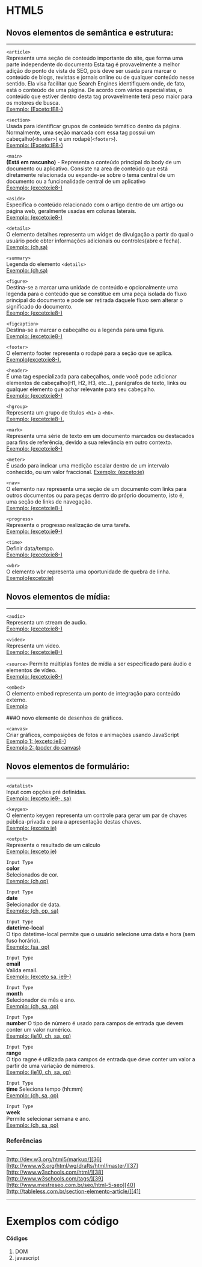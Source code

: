 # HTML5
## Novos elementos de semântica e estrutura:
***
  
`<article>`   
Representa uma seção de conteúdo importante do site, que forma uma parte independente do documento Esta tag é provavelmente a melhor adição do ponto de vista de SEO, pois deve ser usada para marcar o conteúdo de blogs, revistas e jornais online ou de qualquer conteúdo nesse sentido. Ela visa facilitar que Search Engines identifiquem onde, de fato, está o conteúdo de uma página. De acordo com vários especialistas, o conteúdo que estiver dentro desta tag provavelmente terá peso maior para os motores de busca.  
[Exemplo: (Exceto:IE8-)][1]  
  
`<section>`   
Usada para identificar grupos de conteúdo temático dentro da página. Normalmente, uma seção marcada com essa tag possui um cabeçalho(`<header>`) e um rodapé(`<footer>`).  
[Exemplo: (Exceto:IE8-)][2]

`<main>`  
**(Está em rascunho)** - Representa o conteúdo principal do body de um documento ou aplicativo. Consiste na area de conteúdo que está diretamente relacionada ou expande-se sobre o tema central de um documento ou a funcionalidade central de um aplicativo  
[Exemplo: (exceto:ie8-)][3]

`<aside>`   
Especifica o conteúdo relacionado com o artigo dentro de um artigo ou página web, geralmente usadas em colunas laterais.   
[Exemplo: (exceto:ie8-)][4]  
  
`<details>`   
O elemento detalhes representa um widget de divulgação a partir do qual o usuário pode obter informações adicionais ou controles(abre e fecha).   
[Exemplo: (ch,sa)][5]

`<summary>`   
Legenda do elemento `<details>`  
[Exemplo: (ch,sa)][6]

`<figure>`   
Destina-se a marcar uma unidade de conteúdo e opcionalmente uma legenda para o conteúdo que se constitue em uma peça isolada do fluxo principal do documento e pode ser retirada daquele fluxo sem alterar o significado do documento.   
[Exemplo: (exceto:ie8-)][7]
  
`<figcaption>`   
Destina-se a marcar o cabeçalho ou a legenda para uma figura.  
[Exemplo: (exceto:ie8-)][8]  
  
`<footer>`   
O elemento footer representa o rodapé para a seção que se aplica.
[Exemplo(exceto:ie8-).][9]

`<header>`   
É uma tag especializada para cabeçalhos, onde você pode adicionar elementos de cabeçalho(H1, H2, H3, etc…), parágrafos de texto, links ou qualquer elemento que achar relevante para seu cabeçalho.  
[Exemplo: (exceto:ie8-)][10]

`<hgroup>`   
Representa um grupo de titulos `<h1>` a `<h6>`.   
[Exemplo: (exceto:ie8-).][11]

`<mark>`   
Representa uma série de texto em um documento marcados ou destacados para fins de referência, devido a sua relevância em outro contexto.  
[Exemplo: (exceto:ie8-)][12]

`<meter>`   
É usado para indicar uma medição escalar dentro de um intervalo conhecido, ou um valor fraccional.
[Exemplo: (exceto:ie)][13]

`<nav>`   
O elemento nav representa uma seção de um documento com links para outros documentos ou para peças dentro do próprio documento, isto é, uma seção de links de navegação.   
[Exemplo: (exceto:ie8-)][14]

`<progress>`   
Representa o progresso realização de uma tarefa.   
[Exemplo: (exceto:ie9-)][15]

`<time>`   
Definir data/tempo.   
[Exemplo: (exceto:ie8-)][16]

`<wbr>`	  
O elemento wbr representa uma oportunidade de quebra de linha.  
[Exemplo(exceto:ie)][17]  
  
## Novos elementos de mídia:
***  
`<audio>`   
Representa um stream de audio.   
[Exemplo: (exceto:ie8-)][18]

`<video>`   
Representa um video.   
[Exemplo: (exceto:ie8-)][19]

`<source>`
Permite múltiplas fontes de mídia a ser especificado para áudio e elementos de vídeo.   
[Exemplo: (exceto:ie8-)][20]

`<embed>`  
O elemento embed representa um ponto de integração para conteúdo externo.  
[Exemplo][21]

###O novo elemento de desenhos de gráficos.

`<canvas>`  
Criar gráficos, composições de fotos e animações usando JavaScript  
[Exemplo 1: (exceto:ie8-)][22]  
[Exemplo 2: (poder do canvas)][23]  
  
## Novos elementos de formulário:
***  
  
`<datalist>`  
Input com opções pré definidas.  
[Exemplo: (exceto ie9-, sa)][24]

`<keygen>`   
O elemento keygen representa um controle para gerar um par de chaves pública-privada e para a apresentação destas chaves.   
[Exemplo: (exceto ie)][25]

`<output>`   
Representa o resultado de um cálculo   
[Exemplo: (exceto ie)][26]

`Input Type`  
**color**   
Selecionados de cor.   
[Exemplo: (ch,op)][27]

`Input Type`  
**date**  
Selecionador de data.   
[Exemplo: (ch, op, sa)][28]

`Input Type`  
**datetime-local**  
O tipo datetime-local permite que o usuário selecione uma data e hora (sem fuso horário).   
[Exemplo: (sa, op)][29]

`Input Type`  
**email**  
Valida email.  
[Exemplo: (exceto sa, ie9-)][30]

`Input Type`  
**month**  
Selecionador de mês e ano.   
[Exemplo: (ch, sa, op)][31]

`Input Type`  
**number**
O tipo de número é usado para campos de entrada que devem conter um valor numérico.   
[Exemplo: (ie10, ch, sa, op)][32]

`Input Type`  
**range**    
O tipo ragne é utilizada para campos de entrada que deve conter um valor a partir de uma variação de números.   
[Exemplo: (ie10, ch, sa, op)][33]

`Input Type`  
**time**
Seleciona tempo (hh:mm)  
[Exemplo: (ch, sa, op)][34]

`Input Type`  
**week**  
Permite selecionar semana e ano.  
[Exemplo: (ch, sa, po)][35]

### Referências
***

[http://dev.w3.org/html5/markup/][36]  
[http://www.w3.org/html/wg/drafts/html/master/][37]  
[http://www.w3schools.com/html/][38]  
[http://www.w3schools.com/tags/][39]  
[http://www.mestreseo.com.br/seo/html-5-seo][40]  
[http://tableless.com.br/section-elemento-article/][41]

***
# Exemplos com código

#### Códigos
1. DOM  
2. javascript

[1]: http://www.w3.org/html/wg/drafts/html/master/sections.html#the-article-element
[2]: http://www.w3schools.com/tags/tryit.asp?filename=tryhtml5_section
[3]: http://www.w3.org/html/wg/drafts/html/master/grouping-content.html#the-main-element
[4]: http://www.w3schools.com/tags/tryit.asp?filename=tryhtml5_aside
[5]: http://jsbin.com/egefop/2#html,live
[6]: http://media02.hongkiat.com/html5-details-summary-tags/demo/index.html
[7]: http://www.w3schools.com/tags/tryit.asp?filename=tryhtml5_figure
[8]: http://www.w3schools.com/tags/tryit.asp?filename=tryhtml5_figcaption
[9]: http://www.w3schools.com/tags/tag_footer.asp
[10]: http://www.w3schools.com/tags/tag_header.asp
[11]: http://www.w3schools.com/tags/tag_hgroup.asp
[12]: http://www.w3schools.com/tags/tryit.asp?filename=tryhtml5_mark
[13]: http://www.quackit.com/html_5/tags/html_meter_tag.cfm
[14]: http://www.w3schools.com/tags/tag_nav.asp
[15]: http://www.w3schools.com/tags/tryit.asp?filename=tryhtml5_progress
[16]: http://www.w3schools.com/tags/tag_time.asp
[17]: http://www.w3schools.com/tags/tag_wbr.asp
[18]: http://www.w3schools.com/html/tryit.asp?filename=tryhtml5_audio_all
[19]: http://www.quackit.com/html_5/tags/html_video_tag.cfm
[20]: http://www.w3schools.com/tags/tag_source.asp
[21]: http://www.w3schools.com/tags/tryit.asp?filename=tryhtml5_embed
[22]: http://www.w3schools.com/tags/tryit.asp?filename=tryhtml5_canvas
[23]: http://helloracer.com/webgl/
[24]: http://www.w3schools.com/tags/tryit.asp?filename=tryhtml5_datalist
[25]: http://www.w3schools.com/tags/tryit.asp?filename=tryhtml5_keygen
[26]: http://www.w3schools.com/tags/tryit.asp?filename=tryhtml5_output
[27]: http://www.w3schools.com/html/tryit.asp?filename=tryhtml5_input_type_color
[28]: http://www.w3schools.com/html/tryit.asp?filename=tryhtml5_input_type_date
[29]: http://www.w3schools.com/html/tryit.asp?filename=tryhtml5_input_type_datetime-local
[30]: http://www.w3schools.com/html/tryit.asp?filename=tryhtml5_input_type_email
[31]: http://www.w3schools.com/html/tryit.asp?filename=tryhtml5_input_type_month
[32]: http://www.w3schools.com/html/tryit.asp?filename=tryhtml5_input_type_number
[33]: http://www.w3schools.com/html/tryit.asp?filename=tryhtml5_input_type_range
[34]: http://www.w3schools.com/html/tryit.asp?filename=tryhtml5_input_type_time
[35]: http://www.w3schools.com/html/tryit.asp?filename=tryhtml5_input_type_week
[36]: http://dev.w3.org/html5/markup/
[37]: http://www.w3.org/html/wg/drafts/html/master/
[38]: http://www.w3schools.com/html/
[39]: http://www.w3schools.com/tags/
[40]: http://www.mestreseo.com.br/seo/html-5-seo
[41]: http://tableless.com.br/section-elemento-article/

